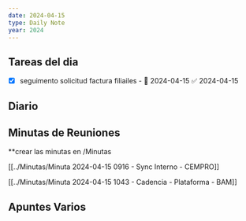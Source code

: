```yaml
---
date: 2024-04-15
type: Daily Note
year: 2024
---
```


## Tareas del dia
 - [x] seguimento solicitud factura filiailes - 📅 2024-04-15 ✅ 2024-04-15

## Diario

## Minutas de Reuniones
**crear las minutas en /Minutas


[[../Minutas/Minuta 2024-04-15 0916 - Sync Interno - CEMPRO]]




[[../Minutas/Minuta 2024-04-15 1043 - Cadencia - Plataforma - BAM]]

## Apuntes Varios
